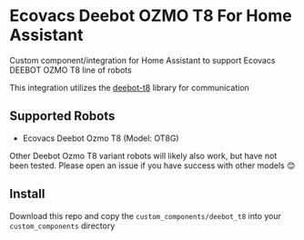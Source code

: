 # Ecovacs Deebot OZMO T8 For Home Assistant

Custom component/integration for Home Assistant to support Ecovacs DEEBOT OZMO T8 line of robots

This integration utilizes the [deebot-t8](https://github.com/nickw444/deebot-t8) library for communication

## Supported Robots

 * Ecovacs Deebot Ozmo T8 (Model: OT8G)

Other Deebot Ozmo T8 variant robots will likely also work, but have not been tested. Please open an issue if you have success with other models 😊

## Install

Download this repo and copy the `custom_components/deebot_t8` into your `custom_components` directory
